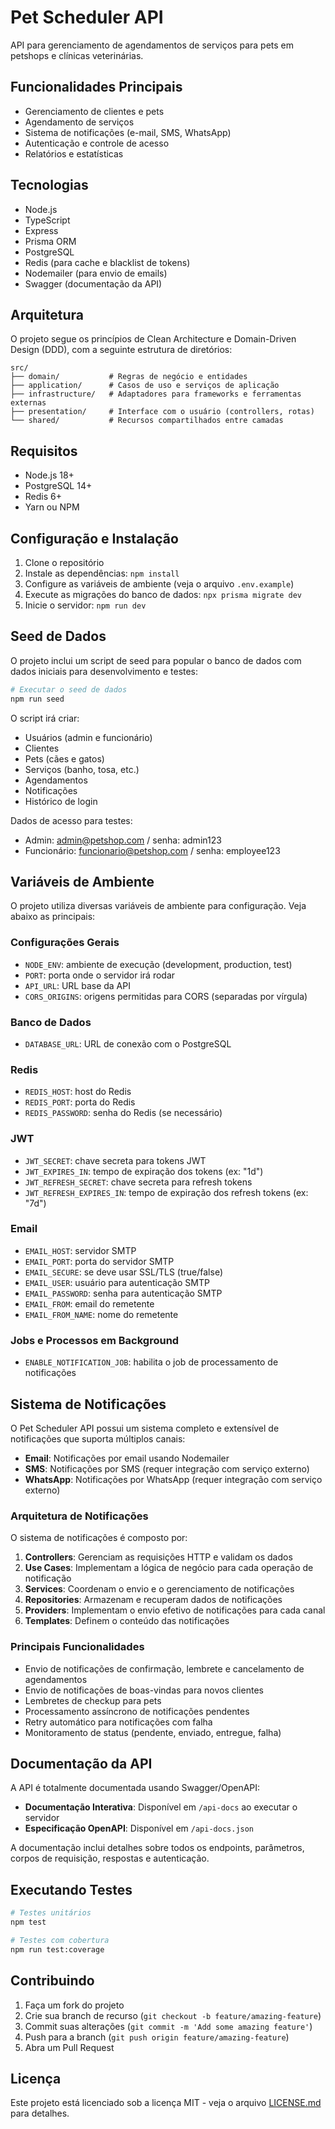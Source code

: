 # Pet Scheduler API

API para gerenciamento de agendamentos de serviços para pets em petshops e clínicas veterinárias.

## Funcionalidades Principais

- Gerenciamento de clientes e pets
- Agendamento de serviços
- Sistema de notificações (e-mail, SMS, WhatsApp)
- Autenticação e controle de acesso
- Relatórios e estatísticas

## Tecnologias

- Node.js
- TypeScript
- Express
- Prisma ORM
- PostgreSQL
- Redis (para cache e blacklist de tokens)
- Nodemailer (para envio de emails)
- Swagger (documentação da API)

## Arquitetura

O projeto segue os princípios de Clean Architecture e Domain-Driven Design (DDD), com a seguinte estrutura de diretórios:

```
src/
├── domain/           # Regras de negócio e entidades
├── application/      # Casos de uso e serviços de aplicação
├── infrastructure/   # Adaptadores para frameworks e ferramentas externas
├── presentation/     # Interface com o usuário (controllers, rotas)
└── shared/           # Recursos compartilhados entre camadas
```

## Requisitos

- Node.js 18+
- PostgreSQL 14+
- Redis 6+
- Yarn ou NPM

## Configuração e Instalação

1. Clone o repositório
2. Instale as dependências: `npm install`
3. Configure as variáveis de ambiente (veja o arquivo `.env.example`)
4. Execute as migrações do banco de dados: `npx prisma migrate dev`
5. Inicie o servidor: `npm run dev`

## Seed de Dados

O projeto inclui um script de seed para popular o banco de dados com dados iniciais para desenvolvimento e testes:

```bash
# Executar o seed de dados
npm run seed
```

O script irá criar:

- Usuários (admin e funcionário)
- Clientes
- Pets (cães e gatos)
- Serviços (banho, tosa, etc.)
- Agendamentos
- Notificações
- Histórico de login

Dados de acesso para testes:

- Admin: admin@petshop.com / senha: admin123
- Funcionário: funcionario@petshop.com / senha: employee123

## Variáveis de Ambiente

O projeto utiliza diversas variáveis de ambiente para configuração. Veja abaixo as principais:

### Configurações Gerais

- `NODE_ENV`: ambiente de execução (development, production, test)
- `PORT`: porta onde o servidor irá rodar
- `API_URL`: URL base da API
- `CORS_ORIGINS`: origens permitidas para CORS (separadas por vírgula)

### Banco de Dados

- `DATABASE_URL`: URL de conexão com o PostgreSQL

### Redis

- `REDIS_HOST`: host do Redis
- `REDIS_PORT`: porta do Redis
- `REDIS_PASSWORD`: senha do Redis (se necessário)

### JWT

- `JWT_SECRET`: chave secreta para tokens JWT
- `JWT_EXPIRES_IN`: tempo de expiração dos tokens (ex: "1d")
- `JWT_REFRESH_SECRET`: chave secreta para refresh tokens
- `JWT_REFRESH_EXPIRES_IN`: tempo de expiração dos refresh tokens (ex: "7d")

### Email

- `EMAIL_HOST`: servidor SMTP
- `EMAIL_PORT`: porta do servidor SMTP
- `EMAIL_SECURE`: se deve usar SSL/TLS (true/false)
- `EMAIL_USER`: usuário para autenticação SMTP
- `EMAIL_PASSWORD`: senha para autenticação SMTP
- `EMAIL_FROM`: email do remetente
- `EMAIL_FROM_NAME`: nome do remetente

### Jobs e Processos em Background

- `ENABLE_NOTIFICATION_JOB`: habilita o job de processamento de notificações

## Sistema de Notificações

O Pet Scheduler API possui um sistema completo e extensível de notificações que suporta múltiplos canais:

- **Email**: Notificações por email usando Nodemailer
- **SMS**: Notificações por SMS (requer integração com serviço externo)
- **WhatsApp**: Notificações por WhatsApp (requer integração com serviço externo)

### Arquitetura de Notificações

O sistema de notificações é composto por:

1. **Controllers**: Gerenciam as requisições HTTP e validam os dados
2. **Use Cases**: Implementam a lógica de negócio para cada operação de notificação
3. **Services**: Coordenam o envio e o gerenciamento de notificações
4. **Repositories**: Armazenam e recuperam dados de notificações
5. **Providers**: Implementam o envio efetivo de notificações para cada canal
6. **Templates**: Definem o conteúdo das notificações

### Principais Funcionalidades

- Envio de notificações de confirmação, lembrete e cancelamento de agendamentos
- Envio de notificações de boas-vindas para novos clientes
- Lembretes de checkup para pets
- Processamento assíncrono de notificações pendentes
- Retry automático para notificações com falha
- Monitoramento de status (pendente, enviado, entregue, falha)

## Documentação da API

A API é totalmente documentada usando Swagger/OpenAPI:

- **Documentação Interativa**: Disponível em `/api-docs` ao executar o servidor
- **Especificação OpenAPI**: Disponível em `/api-docs.json`

A documentação inclui detalhes sobre todos os endpoints, parâmetros, corpos de requisição, respostas e autenticação.

## Executando Testes

```bash
# Testes unitários
npm test

# Testes com cobertura
npm run test:coverage
```

## Contribuindo

1. Faça um fork do projeto
2. Crie sua branch de recurso (`git checkout -b feature/amazing-feature`)
3. Commit suas alterações (`git commit -m 'Add some amazing feature'`)
4. Push para a branch (`git push origin feature/amazing-feature`)
5. Abra um Pull Request

## Licença

Este projeto está licenciado sob a licença MIT - veja o arquivo [LICENSE.md](LICENSE.md) para detalhes.

